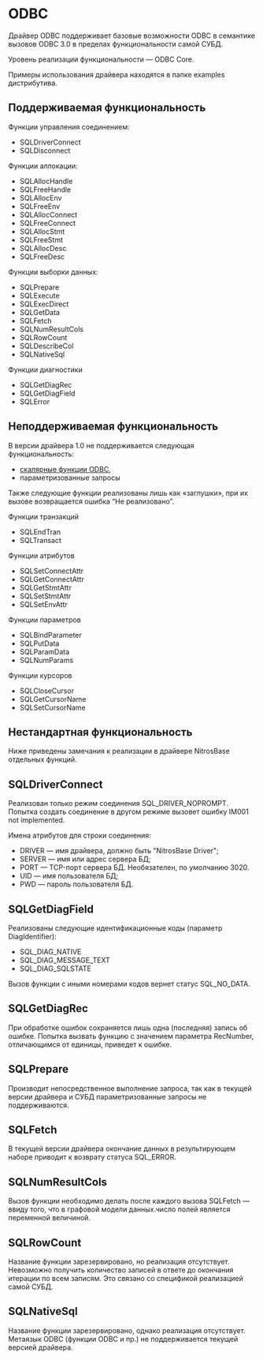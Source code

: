 # ODBC

Драйвер ODBC поддерживает базовые возможности ODBC в семантике вызовов ODBC 3.0 в пределах функциональности самой СУБД.

Уровень реализации функциональности — ODBC Core.

Примеры использования драйвера находятся в папке examples дистрибутива.

## Поддерживаемая функциональность

Функции управления соединением:

* SQLDriverConnect
* SQLDisconnect

Функции аллокации:

* SQLAllocHandle
* SQLFreeHandle
* SQLAllocEnv
* SQLFreeEnv
* SQLAllocConnect
* SQLFreeConnect
* SQLAllocStmt
* SQLFreeStmt
* SQLAllocDesc
* SQLFreeDesc

Функции выборки данных:

* SQLPrepare
* SQLExecute
* SQLExecDirect
* SQLGetData
* SQLFetch
* SQLNumResultCols
* SQLRowCount
* SQLDescribeCol
* SQLNativeSql

Функции диагностики

* SQLGetDiagRec
* SQLGetDiagField
* SQLError

## Неподдерживаемая функциональность

В версии драйвера 1.0 не поддерживается следующая функциональность:

* [скалярные функции ODBC](https://docs.microsoft.com/en-us/sql/t-sql/functions/odbc-scalar-functions-transact-sql?view=sql-server-2017),
* параметризованные запросы

Также следующие функции реализованы лишь как «заглушки», при их вызове возвращается ошибка “Не реализовано”.

Функции транзакций

* SQLEndTran
* SQLTransact

Функции атрибутов

* SQLSetConnectAttr
* SQLGetConnectAttr
* SQLGetStmtAttr
* SQLSetStmtAttr
* SQLSetEnvAttr

Функции параметров

* SQLBindParameter
* SQLPutData
* SQLParamData
* SQLNumParams

Функции курсоров

* SQLCloseCursor
* SQLGetCursorName
* SQLSetCursorName

## Нестандартная функциональность

Ниже приведены замечания к реализации в драйвере NitrosBase отдельных функций.

## SQLDriverConnect

Реализован только режим соединения SQL\_DRIVER\_NOPROMPT. Попытка создать соединение в другом режиме вызовет ошибку IM001 not implemented.

Имена атрибутов для строки соединения:

* DRIVER — имя драйвера, должно быть "NitrosBase Driver";
* SERVER — имя или адрес сервера БД;
* PORT — TCP-порт сервера БД. Необязателен, по умолчанию 3020.
* UID — имя пользователя БД;
* PWD — пароль пользователя БД.

## SQLGetDiagField

Реализованы следующие идентификационные коды \(параметр DiagIdentifier\):

* SQL\_DIAG\_NATIVE
* SQL\_DIAG\_MESSAGE\_TEXT
* SQL\_DIAG\_SQLSTATE

Вызов функции с иными номерами кодов вернет статус SQL\_NO\_DATA.

## SQLGetDiagRec

При обработке ошибок сохраняется лишь одна \(последняя\) запись об ошибке. Попытка вызвать функцию с значением параметра RecNumber, отличающимся от единицы, приведет к ошибке.

## SQLPrepare

Производит непосредственное выполнение запроса, так как в текущей версии драйвера и СУБД параметризованные запросы не поддерживаются.

## SQLFetch

В текущей версии драйвера окончание данных в результирующем наборе приводит к возврату статуса SQL\_ERROR.

## SQLNumResultCols

Вызов функции необходимо делать после каждого вызова SQLFetch — ввиду того, что в графовой модели данных.число полей является переменной величиной.

## SQLRowCount

Название функции зарезервировано, но реализация отсутствует. Невозможно получить количество записей в ответе до окончания итерации по всем записям. Это связано со спецификой реализацией самой СУБД.

## SQLNativeSql

Название функции зарезервировано, однако реализация отсутствует.  
Метаязык ODBC \(функции ODBC и пр.\) не поддерживается текущей версией драйвера.